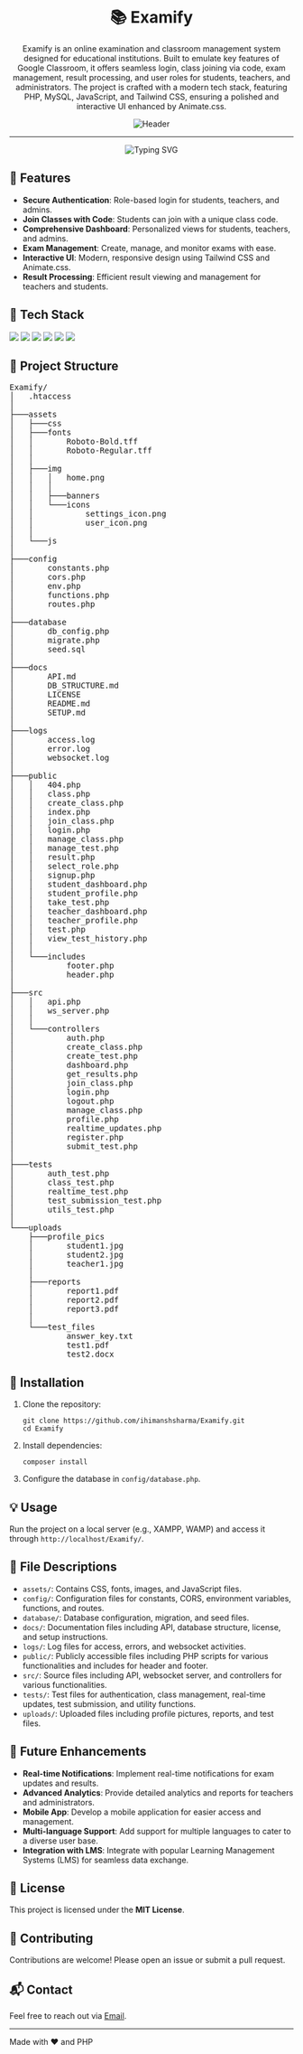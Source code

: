 <h1 align="center">📚 Examify</h1>

<p align="center">
  Examify is an online examination and classroom management system designed for educational institutions. Built to emulate key features of Google Classroom, it offers seamless login, class joining via code, exam management, result processing, and user roles for students, teachers, and administrators. The project is crafted with a modern tech stack, featuring PHP, MySQL, JavaScript, and Tailwind CSS, ensuring a polished and interactive UI enhanced by Animate.css.
</p>

<div align="center">
    <img src="https://keplor.com/assets/keplor-header.png](https://github.com/himanshsharmaa/Examify/blob/main/assets/img/Examify.png?raw=true" alt=" Header" />
</div>

------

<p align="center">
  <img src="https://readme-typing-svg.herokuapp.com?font=Fira+Code&size=22&pause=1000&color=4CAF50&center=true&vCenter=true&width=435&lines=Manage+Exams+Efficiently;Student+and+Teacher+Focused;Secure+and+User-Friendly" alt="Typing SVG">
</p>

<h2 align="left">🌟 Features</h2>
<ul>
  <li><strong>Secure Authentication</strong>: Role-based login for students, teachers, and admins.</li>
  <li><strong>Join Classes with Code</strong>: Students can join with a unique class code.</li>
  <li><strong>Comprehensive Dashboard</strong>: Personalized views for students, teachers, and admins.</li>
  <li><strong>Exam Management</strong>: Create, manage, and monitor exams with ease.</li>
  <li><strong>Interactive UI</strong>: Modern, responsive design using Tailwind CSS and Animate.css.</li>
  <li><strong>Result Processing</strong>: Efficient result viewing and management for teachers and students.</li>
</ul>

<h2 align="left">🔧 Tech Stack</h2>
<p align="left">
  <a href="https://www.html.com/" target="_blank"><img src="https://img.shields.io/badge/HTML-E34C26?style=for-the-badge&logo=html5&logoColor=white"/></a>
  <a href="https://www.php.net/" target="_blank"><img src="https://img.shields.io/badge/PHP-777BB4?style=for-the-badge&logo=php&logoColor=white"/></a>
  <a href="https://www.mysql.com/" target="_blank"><img src="https://img.shields.io/badge/MySQL-4479A1?style=for-the-badge&logo=mysql&logoColor=white"/></a>
  <a href="https://getbootstrap.com/" target="_blank"><img src="https://img.shields.io/badge/Bootstrap-563D7C?style=for-the-badge&logo=bootstrap&logoColor=white"/></a>
  <a href="https://tailwindcss.com/" target="_blank"><img src="https://img.shields.io/badge/Tailwind_CSS-06B6D4?style=for-the-badge&logo=tailwind-css&logoColor=white"/></a>
  <a href="https://github.com/" target="_blank"><img src="https://img.shields.io/badge/GitHub-181717?style=for-the-badge&logo=github&logoColor=white"/></a>
</p>

<h2 align="left">📂 Project Structure</h2>
<pre>
Examify/
│   .htaccess
│
├───assets
│   ├───css
│   ├───fonts
│   │       Roboto-Bold.tff      
│   │       Roboto-Regular.tff   
│   │       
│   ├───img
│   │   │   home.png
│   │   │   
│   │   ├───banners
│   │   └───icons
│   │           settings_icon.png
│   │           user_icon.png
│   │
│   └───js
│
├───config
│       constants.php
│       cors.php
│       env.php
│       functions.php
│       routes.php
│
├───database
│       db_config.php
│       migrate.php
│       seed.sql
│
├───docs
│       API.md
│       DB_STRUCTURE.md
│       LICENSE
│       README.md
│       SETUP.md
│
├───logs
│       access.log
│       error.log
│       websocket.log
│
├───public
│   │   404.php
│   │   class.php
│   │   create_class.php
│   │   index.php
│   │   join_class.php
│   │   login.php
│   │   manage_class.php
│   │   manage_test.php
│   │   result.php
│   │   select_role.php
│   │   signup.php
│   │   student_dashboard.php
│   │   student_profile.php
│   │   take_test.php
│   │   teacher_dashboard.php
│   │   teacher_profile.php
│   │   test.php
│   │   view_test_history.php
│   │
│   └───includes
│           footer.php
│           header.php
│
├───src
│   │   api.php
│   │   ws_server.php
│   │
│   └───controllers
│           auth.php
│           create_class.php
│           create_test.php
│           dashboard.php
│           get_results.php
│           join_class.php
│           login.php
│           logout.php
│           manage_class.php
│           profile.php
│           realtime_updates.php
│           register.php
│           submit_test.php
│
├───tests
│       auth_test.php
│       class_test.php
│       realtime_test.php
│       test_submission_test.php
│       utils_test.php
│
└───uploads
    ├───profile_pics
    │       student1.jpg
    │       student2.jpg
    │       teacher1.jpg
    │
    ├───reports
    │       report1.pdf
    │       report2.pdf
    │       report3.pdf
    │
    └───test_files
            answer_key.txt
            test1.pdf
            test2.docx
</pre>

<h2 align="left">🚀 Installation</h2>
<ol>
  <li>Clone the repository:
    <pre><code>git clone https://github.com/ihimanshsharma/Examify.git
cd Examify</code></pre>
  </li>
  <li>Install dependencies:
    <pre><code>composer install</code></pre>
  </li>
  <li>Configure the database in <code>config/database.php</code>.</li>
</ol>

<h2 align="left">💡 Usage</h2>
<p>
  Run the project on a local server (e.g., XAMPP, WAMP) and access it through <code>http://localhost/Examify/</code>.
</p>

<h2 align="left">📁 File Descriptions</h2>
<ul>
  <li><code>assets/</code>: Contains CSS, fonts, images, and JavaScript files.</li>
  <li><code>config/</code>: Configuration files for constants, CORS, environment variables, functions, and routes.</li>
  <li><code>database/</code>: Database configuration, migration, and seed files.</li>
  <li><code>docs/</code>: Documentation files including API, database structure, license, and setup instructions.</li>
  <li><code>logs/</code>: Log files for access, errors, and websocket activities.</li>
  <li><code>public/</code>: Publicly accessible files including PHP scripts for various functionalities and includes for header and footer.</li>
  <li><code>src/</code>: Source files including API, websocket server, and controllers for various functionalities.</li>
  <li><code>tests/</code>: Test files for authentication, class management, real-time updates, test submission, and utility functions.</li>
  <li><code>uploads/</code>: Uploaded files including profile pictures, reports, and test files.</li>
</ul>

<h2 align="left">🔮 Future Enhancements</h2>
<ul>
  <li><strong>Real-time Notifications</strong>: Implement real-time notifications for exam updates and results.</li>
  <li><strong>Advanced Analytics</strong>: Provide detailed analytics and reports for teachers and administrators.</li>
  <li><strong>Mobile App</strong>: Develop a mobile application for easier access and management.</li>
  <li><strong>Multi-language Support</strong>: Add support for multiple languages to cater to a diverse user base.</li>
  <li><strong>Integration with LMS</strong>: Integrate with popular Learning Management Systems (LMS) for seamless data exchange.</li>
</ul>

<h2 align="left">📝 License</h2>
<p align="left">This project is licensed under the <strong>MIT License</strong>.</p>

<h2 align="left">🤝 Contributing</h2>
<p>
  Contributions are welcome! Please open an issue or submit a pull request.
</p>

<h2 align="left">📬 Contact</h2>
<p align="left">Feel free to reach out via <a href="mailto:talk.himanshsharma@gmail.com">Email</a>.</p>

------

Made with ❤️ and PHP
